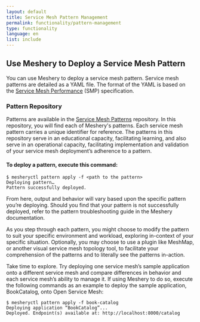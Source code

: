 ```yaml
---
layout: default
title: Service Mesh Pattern Management
permalink: functionality/pattern-management
type: functionality
language: en
list: include
---
```


## Use Meshery to Deploy a Service Mesh Pattern

You can use Meshery to deploy a service mesh pattern. Service mesh patterns are detailed as a YAML file. The format of the YAML is based on the [Service Mesh Performance](https://smp-spec.io) (SMP) specification.

### Pattern Repository

Patterns are available in the [Service Mesh Patterns](https://github.com/service-mesh-patterns) repository. In this repository, you will find each of Meshery's patterns. Each service mesh pattern carries a unique identifier for reference. The patterns in this repository serve in an educational capacity, facilitating learning, and also serve in an operational capacity, facilitating implementation and validation of your service mesh deployment’s adherence to a pattern.

#### To deploy a pattern, execute this command:

```
$ mesheryctl pattern apply -f <path to the pattern>
Deploying pattern…
Pattern successfully deployed.
```

From here, output and behavior will vary based upon the specific pattern you’re deploying. Should you find that your pattern is not successfully deployed, refer to the pattern troubleshooting guide in the Meshery documentation.

As you step through each pattern, you might choose to modify the pattern to suit your specific environment and workload, exploring in-context of your specific situation. Optionally, you may choose to use a plugin like MeshMap, or another visual service mesh topology tool, to facilitate your comprehension of the patterns and to literally see the patterns in-action.

Take time to explore. Try deploying one service mesh’s sample application onto a different service mesh and compare differences in behavior and each service mesh’s ability to manage it. If using Meshery to do so, execute the following commands as an example to deploy the sample application, BookCatalog, onto Open Service Mesh:

```
$ mesheryctl pattern apply -f book-catalog
Deploying application “BookCatalog”...
Deployed. Endpoint(s) available at: http://localhost:8000/catalog
```

<!-- ## Related Reading -->
